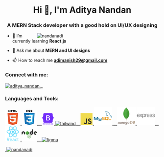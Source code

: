<h1 align="center">Hi 👋, I'm Aditya Nandan</h1>
<h3 align="center">A MERN Stack developer with a good hold on UI/UX designing</h3>
<!-- <img align="right" alt="Coding" width="400" src="https://encrypted-tbn0.gstatic.com/images?q=tbn:ANd9GcTP9LiJW5gZ7e2ragil-NIIWt3ZCSDXtZdye-UopSMhzQ&s"> -->
<img align="right" width="400" src="https://github-readme-stats.vercel.app/api/top-langs?username=nandanadi&show_icons=true&locale=en&layout=compact" alt="nandanadi" />


- 🌱 I’m currently learning **React.js**

- 💬 Ask me about **MERN and UI designs**

- 📫 How to reach me **adimanish29@gmail.com**

<h3 align="left">Connect with me:</h3>
<p align="left">
<a href="https://instagram.com/aditya_nandan._" target="blank"><img align="center" src="https://raw.githubusercontent.com/rahuldkjain/github-profile-readme-generator/master/src/images/icons/Social/instagram.svg" alt="aditya_nandan._" height="30" width="40" /></a>
</p>

<h3 align="left">Languages and Tools:</h3>
<p align="left"> <a href="https://getbootstrap.com" target="_blank" rel="noreferrer">
<a href="https://developer.mozilla.org/en-US/docs/Glossary/HTML5" target="_blank" rel="noreferrer">
 <img  src="https://raw.githubusercontent.com/devicons/devicon/master/icons/html5/html5-original-wordmark.svg" alt="html5" width="50" height="50"/> </a> <a href="https://www.w3schools.com/css/" target="_blank" rel="noreferrer">
    <img  src="https://raw.githubusercontent.com/devicons/devicon/master/icons/css3/css3-original-wordmark.svg" alt="css3" width="50" height="50"/> </a> <a href="https://getbootstrap.com/docs/5.3/getting-started/introduction/" target="_blank" rel="noreferrer"> &nbsp;&nbsp;
       <img src="https://raw.githubusercontent.com/devicons/devicon/master/icons/bootstrap/bootstrap-plain-wordmark.svg" alt="bootstrap" width="40" height="40"/> </a> <a href="https://tailwindcss.com" target="_blank" rel="noreferrer">
         <img src="https://www.vectorlogo.zone/logos/tailwindcss/tailwindcss-icon.svg" alt="tailwind" width="50" height="50"/> </a> <a href="https://www.w3schools.com/js/">&nbsp;&nbsp;
  <img src="https://raw.githubusercontent.com/devicons/devicon/master/icons/javascript/javascript-original.svg" alt="javascript" width="40" height="40"/> </a> <a href="https://www.mysql.com/" target="_blank" rel="noreferrer">
    <img src="https://raw.githubusercontent.com/devicons/devicon/master/icons/mysql/mysql-original-wordmark.svg" alt="mysql" width="60" height="60"/> </a> <a href="https://www.mongodb.com/" target="_blank" rel="noreferrer">&nbsp;&nbsp;
      <img src="https://raw.githubusercontent.com/devicons/devicon/master/icons/mongodb/mongodb-original-wordmark.svg" alt="mongodb" width="60" height="60"/> </a> <a href="https://www.npmjs.com/package/express" target="_blank" rel="noreferrer">
      <img src="https://raw.githubusercontent.com/devicons/devicon/master/icons/express/express-original-wordmark.svg" alt="express" width="60" height="60"/> </a> <a href="https://reactjs.org/" target="_blank" rel="noreferrer">&nbsp;&nbsp;
        <img src="https://raw.githubusercontent.com/devicons/devicon/master/icons/react/react-original-wordmark.svg" alt="react" width="50" height="50"/> </a> <a href="https://nodejs.org" target="_blank" rel="noreferrer"> 
          <img src="https://raw.githubusercontent.com/devicons/devicon/master/icons/nodejs/nodejs-original-wordmark.svg" alt="nodejs" width="50" height="50"/> </a> <a href="https://www.figma.com/" target="_blank" rel="noreferrer">&nbsp;&nbsp;
                              <img src="https://www.vectorlogo.zone/logos/figma/figma-icon.svg" alt="figma" width="50" height="50"/> </a> <a href="" target="_blank" rel="noreferrer"> </p>



<p>&nbsp;<img align="center" src="https://github-readme-stats.vercel.app/api?username=nandanadi&show_icons=true&locale=en" alt="nandanadi" /></p>

